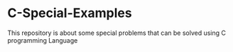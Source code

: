 # C-Special-Examples
This repository is about some special problems that can be solved using C programming Language

